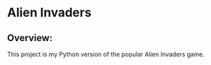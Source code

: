 # Alien Invaders

## Overview:
This project is my Python version of the popular Alien Invaders game. 


